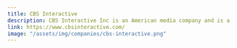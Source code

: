 ```yaml
---
title: CBS Interactive
description: CBS Interactive Inc is an American media company and is a division of the CBS Corporation. It is an online content network for information and entertainment.
link: https://www.cbsinteractive.com/
image: "/assets/img/companies/cbs-interactive.png"
---
```


